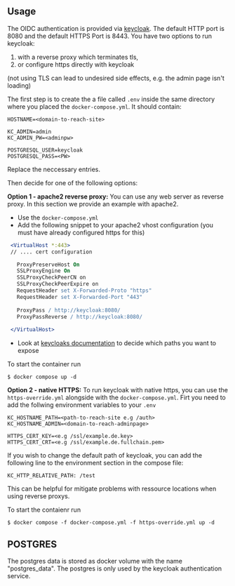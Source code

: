 ## Usage 
The OIDC authentication is provided via [keycloak](https://www.keycloak.org/). 
The default HTTP port is 8080 and the default HTTPS Port is 8443. You have two options to run keycloak:
1. with a reverse proxy which terminates tls,
2. or configure https directly with keycloak

(not using TLS can lead to undesired side effects, e.g. the admin page isn't loading)

The first step is to create the a file called `.env` inside the same directory where you placed the `docker-compose.yml`. It should contain:
```.env
HOSTNAME=<domain-to-reach-site>

KC_ADMIN=admin
KC_ADMIN_PW=<adminpw>

POSTGRESQL_USER=keycloak
POSTGRESQL_PASS=<PW>
```
Replace the neccessary entries. 

Then decide for one of the following options: 


**Option 1 - apache2 reverse proxy:**
You can use any web server as reverse proxy. In this section we provide an example with apache2.

- Use the `docker-compose.yml` 
- Add the following snippet to your apache2 vhost configuration (you must have already configured https for this)
 ```apache
  <VirtualHost *:443>
  // .... cert configuration

    ProxyPreserveHost On
    SSLProxyEngine On
    SSLProxyCheckPeerCN on
    SSLProxyCheckPeerExpire on
    RequestHeader set X-Forwarded-Proto "https"
    RequestHeader set X-Forwarded-Port "443"
    
    ProxyPass / http://keycloak:8080/
    ProxyPassReverse / http://keycloak:8080/
    
  </VirtualHost>
 ```
- Look at [keycloaks documentation](https://www.keycloak.org/server/reverseproxy#_exposed_path_recommendations) to decide which paths you want to expose

To start the container run
```console
$ docker compose up -d
```

**Option 2 - native HTTPS:**
To run keycloak with native https, you can use the `https-override.yml` alongside with the `docker-compose.yml`. 
Firt you need to add the follwing environment variables to your `.env`
  ```.env
  KC_HOSTNAME_PATH=<path-to-reach-site e.g /auth>
  KC_HOSTNAME_ADMIN=<domain-to-reach-adminpage>

  HTTPS_CERT_KEY=<e.g /ssl/example.de.key>
  HTTPS_CERT_CRT=<e.g /ssl/example.de.fullchain.pem>
  ```

If you wish to change the default path of keycloak, you can add the following line to the environment section in the compose file:
```.env
KC_HTTP_RELATIVE_PATH: /test
```
This can be helpful for mitigate problems with ressource locations when using reverse proxys.

To start the contaienr run 
```console
$ docker compose -f docker-compose.yml -f https-override.yml up -d
```

## POSTGRES
The postgres data is stored as docker volume with the name "postgres_data". The postgres is only used by the keycloak authentication service. 



